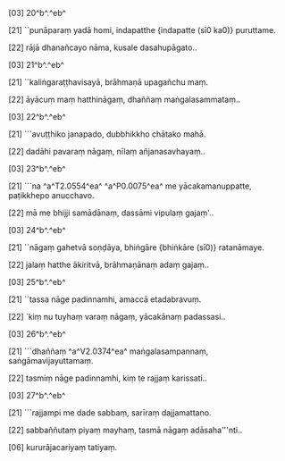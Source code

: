 [03] 20^b^.^eb^

[21] ``punāparaṃ yadā homi, indapatthe {indapatte (sī0 ka0)} puruttame.

[22] rājā dhanañcayo nāma, kusale dasahupāgato..

[03] 21^b^.^eb^

[21] ``kaliṅgaraṭṭhavisayā, brāhmaṇā upagañchu maṃ.

[22] āyācuṃ maṃ hatthināgaṃ, dhaññaṃ maṅgalasammataṃ..

[03] 22^b^.^eb^

[21] ```avuṭṭhiko janapado, dubbhikkho chātako mahā.

[22] dadāhi pavaraṃ nāgaṃ, nīlaṃ añjanasavhayaṃ..

[03] 23^b^.^eb^

[21] ```na ^a^T2.0554^ea^ ^a^P0.0075^ea^ me yācakamanuppatte, paṭikkhepo  anucchavo.

[22] mā me bhijji samādānaṃ, dassāmi vipulaṃ gajaṃ'..

[03] 24^b^.^eb^

[21] ``nāgaṃ gahetvā soṇḍāya, bhiṅgāre {bhiṅkāre (sī0)} ratanāmaye.

[22] jalaṃ hatthe ākiritvā, brāhmaṇānaṃ adaṃ gajaṃ..

[03] 25^b^.^eb^

[21] ``tassa nāge padinnamhi, amaccā etadabravuṃ.

[22] `kiṃ nu tuyhaṃ varaṃ nāgaṃ, yācakānaṃ padassasi..

[03] 26^b^.^eb^

[21] ```dhaññaṃ ^a^V2.0374^ea^ maṅgalasampannaṃ, saṅgāmavijayuttamaṃ.

[22] tasmiṃ nāge padinnamhi, kiṃ te rajjaṃ karissati..

[03] 27^b^.^eb^

[21] ```rajjampi me dade sabbaṃ, sarīraṃ dajjamattano.

[22] sabbaññutaṃ piyaṃ mayhaṃ, tasmā nāgaṃ adāsaha'''nti..

[06] kururājacariyaṃ tatiyaṃ.